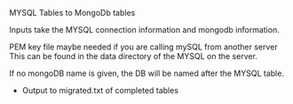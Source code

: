 MYSQL Tables to MongoDb tables

Inputs take the MYSQL connection information and mongodb information.

PEM key file maybe needed if you are calling mySQL from another server
This can be found in the data directory of the MYSQL on the server.

If no mongoDB name is given, the DB will be named after the MYSQL table.

- Output to migrated.txt of completed tables